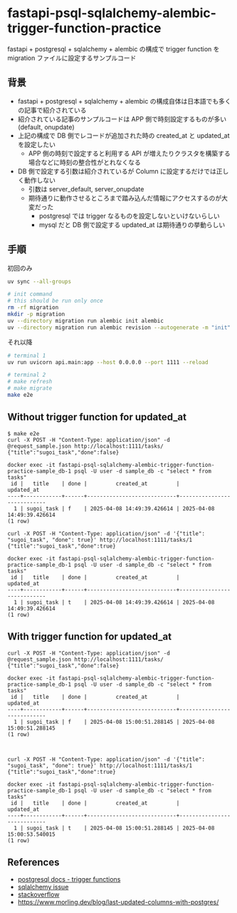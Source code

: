 # fastapi-psql-sqlalchemy-alembic-trigger-function-practice

fastapi + postgresql + sqlalchemy + alembic の構成で trigger function を migration ファイルに設定するサンプルコード

## 背景

- fastapi + postgresql + sqlalchemy + alembic の構成自体は日本語でも多くの記事で紹介されている
- 紹介されている記事のサンプルコードは APP 側で時刻設定するものが多い (default, onupdate)
- 上記の構成で DB 側でレコードが追加された時の created_at と updated_at を設定したい
    - APP 側の時刻で設定すると利用する API が増えたりクラスタを構築する場合などに時刻の整合性がとれなくなる
- DB 側で設定する引数は紹介されているが Column に設定するだけでは正しく動作しない
    - 引数は server_default, server_onupdate
    - 期待通りに動作させるところまで踏み込んだ情報にアクセスするのが大変だった
        - postgresql では trigger なるものを設定しないといけないらしい
        - mysql だと DB 側で設定する updated_at は期待通りの挙動らしい


## 手順

初回のみ

```sh
uv sync --all-groups

# init command 
# this should be run only once
rm -rf migration
mkdir -p migration
uv --directory migration run alembic init alembic
uv --directory migration run alembic revision --autogenerate -m "init"
```

それ以降

```sh
# terminal 1
uv run uvicorn api.main:app --host 0.0.0.0 --port 1111 --reload

# terminal 2
# make refresh
# make migrate
make e2e
```

## Without trigger function for updated_at
```
$ make e2e
curl -X POST -H "Content-Type: application/json" -d @request_sample.json http://localhost:1111/tasks/
{"title":"sugoi_task","done":false}

docker exec -it fastapi-psql-sqlalchemy-alembic-trigger-function-practice-sample_db-1 psql -U user -d sample_db -c "select * from tasks"
 id |   title    | done |         created_at         |         updated_at         
----+------------+------+----------------------------+----------------------------
  1 | sugoi_task | f    | 2025-04-08 14:49:39.426614 | 2025-04-08 14:49:39.426614
(1 row)

curl -X POST -H "Content-Type: application/json" -d '{"title": "sugoi_task", "done": true}' http://localhost:1111/tasks/1
{"title":"sugoi_task","done":true}

docker exec -it fastapi-psql-sqlalchemy-alembic-trigger-function-practice-sample_db-1 psql -U user -d sample_db -c "select * from tasks"
 id |   title    | done |         created_at         |         updated_at         
----+------------+------+----------------------------+----------------------------
  1 | sugoi_task | t    | 2025-04-08 14:49:39.426614 | 2025-04-08 14:49:39.426614
(1 row)
```

## With trigger function for updated_at

```
curl -X POST -H "Content-Type: application/json" -d @request_sample.json http://localhost:1111/tasks/
{"title":"sugoi_task","done":false}

docker exec -it fastapi-psql-sqlalchemy-alembic-trigger-function-practice-sample_db-1 psql -U user -d sample_db -c "select * from tasks"
 id |   title    | done |         created_at         |         updated_at         
----+------------+------+----------------------------+----------------------------
  1 | sugoi_task | f    | 2025-04-08 15:00:51.288145 | 2025-04-08 15:00:51.288145
(1 row)



curl -X POST -H "Content-Type: application/json" -d '{"title": "sugoi_task", "done": true}' http://localhost:1111/tasks/1
{"title":"sugoi_task","done":true}

docker exec -it fastapi-psql-sqlalchemy-alembic-trigger-function-practice-sample_db-1 psql -U user -d sample_db -c "select * from tasks"
 id |   title    | done |         created_at         |         updated_at         
----+------------+------+----------------------------+----------------------------
  1 | sugoi_task | t    | 2025-04-08 15:00:51.288145 | 2025-04-08 15:00:53.540015
(1 row)
```

## References

- [postgresql docs - trigger functions](https://www.postgresql.org/docs/current/plpgsql-trigger.html)
- [sqlalchemy issue](https://github.com/sqlalchemy/sqlalchemy/issues/3444#issuecomment-441929501)
- [stackoverflow](https://stackoverflow.com/questions/2362871/postgresql-current-timestamp-on-update)
- https://www.morling.dev/blog/last-updated-columns-with-postgres/